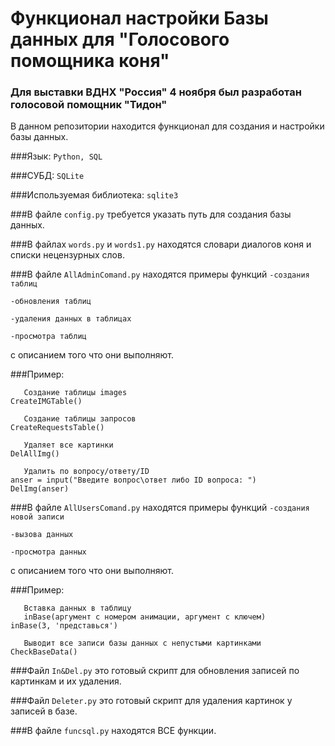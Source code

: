 # Функционал настройки Базы данных для "Голосового помощника коня"
### Для выставки ВДНХ "Россия" 4 ноября был разработан голосовой помощник "Тидон"

В данном репозитории находится функционал для создания и настройки базы данных.

###Язык: `Python, SQL`


###СУБД: `SQLite`


###Используемая библиотека: `sqlite3`


###В файле `config.py` требуется указать путь для создания базы данных.

###В файлах `words.py` и `words1.py` находятся словари диалогов коня и списки нецензурных слов.

###В файле `AllAdminComand.py` находятся примеры функций
`-создания таблиц`

`-обновления таблиц`

`-удаления данных в таблицах`

`-просмотра таблиц` 

с описанием того что они выполняют.

###Пример:
```shell
   Создание таблицы images
CreateIMGTable()

   Создание таблицы запросов
CreateRequestsTable()

   Удаляет все картинки
DelAllImg()

   Удалить по вопросу/ответу/ID
anser = input("Введите вопрос\ответ либо ID вопроса: ")
DelImg(anser)
```

###В файле `AllUsersComand.py` находятся примеры функций
`-создания новой записи`

`-вызова данных`

`-просмотра данных` 

с описанием того что они выполняют.

###Пример:
```shell
   Вставка данных в таблицу
   inBase(аргумент с номером анимации, аргумент с ключем)
inBase(3, 'представься')

   Выводит все записи базы данных с непустыми картинками
CheckBaseData()
```

###Файл `In&Del.py` это готовый скрипт для обновления записей по картинкам и их удаления.

###Файл `Deleter.py` это готовый скрипт для удаления картинок у записей в базе.

###В файле `funcsql.py` находятся ВСЕ функции.